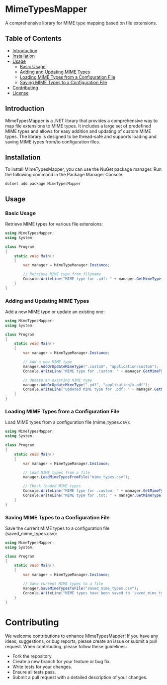 # MimeTypesMapper

A comprehensive library for MIME type mapping based on file extensions.

## Table of Contents

- [Introduction](#introduction)
- [Installation](#installation)
- [Usage](#usage)
  - [Basic Usage](#basic-usage)
  - [Adding and Updating MIME Types](#adding-and-updating-mime-types)
  - [Loading MIME Types from a Configuration File](#loading-mime-types-from-a-configuration-file)
  - [Saving MIME Types to a Configuration File](#saving-mime-types-to-a-configuration-file)
- [Contributing](#contributing)
- [License](#license)

## Introduction

MimeTypesMapper is a .NET library that provides a comprehensive way to map file extensions to MIME types. It includes a large set of predefined MIME types and allows for easy addition and updating of custom MIME types. The library is designed to be thread-safe and supports loading and saving MIME types from/to configuration files.

## Installation

To install MimeTypesMapper, you can use the NuGet package manager. Run the following command in the Package Manager Console:

```shell
dotnet add package MimeTypesMapper
```

## Usage

### Basic Usage

Retrieve MIME types for various file extensions:

```csharp
using MimeTypesMapper;
using System;

class Program
{
    static void Main()
    {
        var manager = MimeTypeManager.Instance;

        // Retrieve MIME type from filename
        Console.WriteLine("MIME type for .pdf: " + manager.GetMimeType("document.pdf"));
    }
}
```

### Adding and Updating MIME Types

Add a new MIME type or update an existing one:

```csharp
using MimeTypesMapper;
using System;

class Program
{
    static void Main()
    {
        var manager = MimeTypeManager.Instance;

        // Add a new MIME type
        manager.AddOrUpdateMimeType(".custom", "application/custom");
        Console.WriteLine("MIME type for .custom: " + manager.GetMimeType("file.custom"));

        // Update an existing MIME type
        manager.AddOrUpdateMimeType(".pdf", "application/x-pdf");
        Console.WriteLine("Updated MIME type for .pdf: " + manager.GetMimeType("document.pdf"));
    }
}
```

### Loading MIME Types from a Configuration File

Load MIME types from a configuration file (mime_types.csv):

```csharp
using MimeTypesMapper;
using System;

class Program
{
    static void Main()
    {
        var manager = MimeTypeManager.Instance;

        // Load MIME types from a file
        manager.LoadMimeTypesFromFile("mime_types.csv");

        // Check loaded MIME types
        Console.WriteLine("MIME type for .custom: " + manager.GetMimeType("file.custom"));
        Console.WriteLine("MIME type for .txt: " + manager.GetMimeType("document.txt"));
    }
}
```

### Saving MIME Types to a Configuration File

Save the current MIME types to a configuration file (saved_mime_types.csv):

```csharp
using MimeTypesMapper;
using System;

class Program
{
    static void Main()
    {
        var manager = MimeTypeManager.Instance;

        // Save current MIME types to a file
        manager.SaveMimeTypesToFile("saved_mime_types.csv");
        Console.WriteLine("MIME types have been saved to 'saved_mime_types.csv'");
    }
}
```

# Contributing

We welcome contributions to enhance MimeTypesMapper! If you have any ideas, suggestions, or bug reports, please create an issue or submit a pull request. When contributing, please follow these guidelines:

- Fork the repository.
- Create a new branch for your feature or bug fix.
- Write tests for your changes.
- Ensure all tests pass.
- Submit a pull request with a detailed description of your changes.
